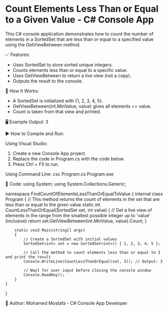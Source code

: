 # Count Elements Less Than or Equal to a Given Value - C# Console App

This C# console application demonstrates how to count the number of elements in a SortedSet<int> that are less than or equal to a specified value using the GetViewBetween method.

✅ Features:
- Uses SortedSet<int> to store sorted unique integers.
- Counts elements less than or equal to a specific value.
- Uses GetViewBetween to return a live view (not a copy).
- Outputs the result to the console.

🧠 How It Works:
- A SortedSet<int> is initialized with {1, 2, 3, 4, 5}.
- GetViewBetween(int.MinValue, value) gives all elements <= value.
- Count is taken from that view and printed.

🖥 Example Output:
3

▶️ How to Compile and Run:

Using Visual Studio:
1. Create a new Console App project.
2. Replace the code in Program.cs with the code below.
3. Press Ctrl + F5 to run.

Using Command Line:
csc Program.cs
Program.exe

📄 Code:
using System;
using System.Collections.Generic;

namespace FindCountOfElementsLessThanOrEqualToValue
{
    internal class Program
    {
        // This method returns the count of elements in the set that are less than or equal to the given value
        static int CountLessThanOrEqual(SortedSet<int> set, int value)
        {
            // Get a live view of elements in the range from the smallest possible integer up to 'value' (inclusive)
            return set.GetViewBetween(int.MinValue, value).Count;
        }

        static void Main(string[] args)
        {
            // Create a SortedSet with initial values
            SortedSet<int> set = new SortedSet<int>() { 1, 2, 3, 4, 5 };

            // Call the method to count elements less than or equal to 3 and print the result
            Console.WriteLine(CountLessThanOrEqual(set, 3)); // Output: 3

            // Wait for user input before closing the console window
            Console.ReadKey();
        }
    }
}

👤 Author:
Mohamed Mostafa - C# Console App Developer

